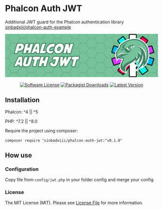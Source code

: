 # Phalcon Auth JWT



Additional JWT guard for the Phalcon authentication library [sinbadxiii/phalcon-auth-example](https://github.com/sinbadxiii/phalcon-auth)

![Banner](https://github.com/sinbadxiii/images/blob/master/phalcon-auth-jwt/logo.png?raw=true)

<p align="center">
<a href="LICENSE"><img src="https://img.shields.io/badge/license-MIT-brightgreen?style=flat-square" alt="Software License"></img></a>
<a href="https://packagist.org/packages/sinbadxiii/phalcon-auth-jwt"><img src="https://img.shields.io/packagist/dt/sinbadxiii/phalcon-auth-jwt?style=flat-square" alt="Packagist Downloads"></img></a>
<a href="https://github.com/sinbadxiii/phalcon-auth-jwt/releases"><img src="https://img.shields.io/github/release/sinbadxiii/phalcon-auth-jwt?style=flat-square" alt="Latest Version"></img></a>
</p>

## Installation

Phalcon: ^4 || ^5

PHP: ^7.2 || ^8.0

Require the project using composer:

`composer require "sinbadxiii/phalcon-auth-jwt:^v0.1.0"`

## How use


### Configuration

Copy file from `config/jwt.php` in your folder config and merge your config


### License
The MIT License (MIT). Please see [License File](https://github.com/sinbadxiii/phalcon-auth/blob/master/LICENSE) for more information.
